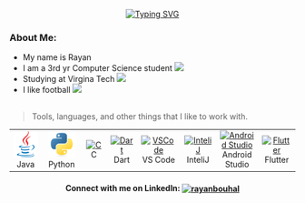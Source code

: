 <p align="center"><a href="https://git.io/typing-svg"><img src="https://readme-typing-svg.demolab.com?font=Roboto&weight=800&size=26&pause=1000&color=FFFFFF&width=485&height=100&lines=echo+%22Hello+World!+I'm+Rayan%22;Welcome+to+my+GitHub" alt="Typing SVG" /></a> </p>
<h3> About Me:</h3>
<ul >
  <li>
    My name is Rayan
  </li>
  <li>
    I am a 3rd yr Computer Science student <a href="https://cs.vt.edu"><img src="https://clipart-library.com/2023/Business20man20working-284998.png" width="50"> </a>
  </li>
  <li>
    Studying at Virgina Tech <a href="https://vt.edu"><img src="https://upload.wikimedia.org/wikipedia/commons/thumb/6/60/Virginia_Tech_Hokies_logo.svg/1200px-Virginia_Tech_Hokies_logo.svg.png" width="45"></a>
  </li>
  <li>
    I like football <a href="https://www.fcbarcelona.com/en/football/first-team/standings"><img src="https://www.pngmart.com/files/21/Football-PNG-Isolated-HD.png" width="27"></a>
  </li>
</ul>
<h2></h2>

> Tools, languages, and other things that I like to work with.

<table>
  <tr>
    <td align="center" width="96">
      <a href="">
        <img src="https://raw.githubusercontent.com/devicons/devicon/master/icons/java/java-original.svg" width="48" height="48" alt="Java" />
      </a>
      <br>Java
    </td>
    <td align="center" width="96">
      <a href="">
        <img src="https://raw.githubusercontent.com/devicons/devicon/master/icons/python/python-original.svg" width="48" height="48" alt="Python" />
      </a>
      <br>Python
    </td>
    <td align="center" width="96">
      <a href="">
        <img src="https://upload.wikimedia.org/wikipedia/commons/1/19/C_Logo.png" width="48" height="48" alt="C" />
      </a>
      <br>C
    </td>
    <td align="center" width="96">
      <a href="">
        <img src="https://www.vectorlogo.zone/logos/dartlang/dartlang-icon.svg" width="48" height="48" alt="Dart" />
      </a>
      <br>Dart
    </td>
    <td align="center" width="96">
      <a href="" >
        <img src="https://code.visualstudio.com/favicon.ico" width="48" height="48" alt="VSCode" />
      </a>
      <br>VS Code
    </td>
    <td align="center" width="96"> 
      <a href="" >
        <img src="https://cdn.icon-icons.com/icons2/1381/PNG/512/intellij_93550.png" width="48" height="48" alt="InteliJ" />
      </a>
      <br>InteliJ
    </td>
    <td align="center"  width="96">
      <a href="">
        <img src="https://upload.vectorlogo.zone/logos/android_studio/images/bc43bbac-e239-4ae9-829a-9809e57a8bc0.svg" width="48" height="48" alt="Android Studio" />
      </a>
      <br>Android Studio
    </td>
    <td align="center" width="96">
      <a href="" >
        <img src="https://www.vectorlogo.zone/logos/flutterio/flutterio-icon.svg" width="48" height="48" alt="Flutter" />
      </a>
      <br>Flutter
    </td>
  </tr>
</table>

<h4 align="center">Connect with me on LinkedIn:  <a href="https://linkedin.com/in/rayanbouhal" target="blank"><img align="center" src="https://raw.githubusercontent.com/rahuldkjain/github-profile-readme-generator/master/src/images/icons/Social/linked-in-alt.svg" alt="rayanbouhal" height="30" width="40" /></a></h4>
